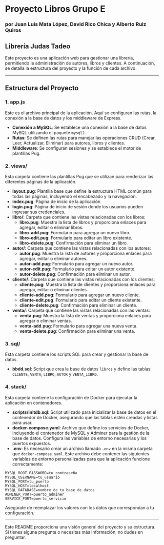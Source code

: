 # Proyecto Libros Grupo E

### por Juan Luis Mata López, David Rico Chica y Alberto Ruiz Quiros

## Librería Judas Tadeo

Este proyecto es una aplicación web para gestionar una librería, permitiendo la administración de autores, libros y clientes. A continuación, se detalla la estructura del proyecto y la función de cada archivo.

---

## Estructura del Proyecto

### 1. **app.js**
Este es el archivo principal de la aplicación. Aquí se configuran las rutas, la conexión a la base de datos y los middleware de Express.

- **Conexión a MySQL**: Se establece una conexión a la base de datos MySQL utilizando el paquete `mysql2`.
- **Rutas**: Se definen las rutas para manejar las operaciones CRUD (Crear, Leer, Actualizar, Eliminar) para autores, libros y clientes.
- **Middleware**: Se configuran sesiones y se establece el motor de plantillas Pug.

### 2. **views/**
Esta carpeta contiene las plantillas Pug que se utilizan para renderizar las diferentes páginas de la aplicación.

- **layout.pug**: Plantilla base que define la estructura HTML común para todas las páginas, incluyendo el encabezado y la navegación.
- **index.pug**: Página de inicio de la aplicación.
- **login.pug**: Página de inicio de sesión donde los usuarios pueden ingresar sus credenciales.
- **libro/**: Carpeta que contiene las vistas relacionadas con los libros:
  - **libro.pug**: Muestra la lista de libros y proporciona enlaces para agregar, editar o eliminar libros.
  - **libro-add.pug**: Formulario para agregar un nuevo libro.
  - **libro-edit.pug**: Formulario para editar un libro existente.
  - **libro-delete.pug**: Confirmación para eliminar un libro.
- **autor/**: Carpeta que contiene las vistas relacionadas con los autores:
  - **autor.pug**: Muestra la lista de autores y proporciona enlaces para agregar, editar o eliminar autores.
  - **autor-add.pug**: Formulario para agregar un nuevo autor.
  - **autor-edit.pug**: Formulario para editar un autor existente.
  - **autor-delete.pug**: Confirmación para eliminar un autor.
- **cliente/**: Carpeta que contiene las vistas relacionadas con los clientes:
  - **cliente.pug**: Muestra la lista de clientes y proporciona enlaces para agregar, editar o eliminar clientes.
  - **cliente-add.pug**: Formulario para agregar un nuevo cliente.
  - **cliente-edit.pug**: Formulario para editar un cliente existente.
  - **cliente-delete.pug**: Confirmación para eliminar un cliente.
- **venta/**: Carpeta que contiene las vistas relacionadas con las ventas:
  - **venta.pug**: Muestra la lista de ventas y proporciona enlaces para agregar o eliminar ventas.
  - **venta-add.pug**: Formulario para agregar una nueva venta.
  - **venta-delete.pug**: Confirmación para eliminar una venta.

### 3. **sql/**
Esta carpeta contiene los scripts SQL para crear y gestionar la base de datos.

- **bbdd.sql**: Script que crea la base de datos `libros` y define las tablas `CLIENTE`, `VENTA`, `LIBRO`, `AUTOR` y `VENTA_LIBRO`.

### 4. **stack/**
Esta carpeta contiene la configuración de Docker para ejecutar la aplicación en contenedores.

- **scripts/initdb.sql**: Script utilizado para inicializar la base 
de datos en el contenedor de Docker, asegurando que las tablas estén 
creadas y listas para usar.
- **docker-compose.yaml**: Archivo que define los servicios de Docker, incluyendo el contenedor de MySQL y Adminer para la gestión de la base de datos. Configura las variables de entorno necesarias y los puertos expuestos.
- **.env**: Es necesario crear un archivo llamado `.env` en la misma carpeta que `docker-compose.yaml`. Este archivo debe contener las siguientes variables de entorno personalizadas para que la aplicación funcione correctamente:

```
MYSQL_ROOT_PASSWORD=tu_contraseña
MYSQL_USERNAME=tu_usuario
MYSQL_PORT=tu_puerto
MYSQL_HOST=localhost
MYSQL_DATABASE=nombre_de_tu_base_de_datos
ADMINER_PORT=puerto_adminer
SERVICE_PORT=puerto_servicio
```

Asegúrate de reemplazar los valores con los datos que correspondan a tu configuración.

---

Este README proporciona una visión general del proyecto y su estructura. Si tienes alguna pregunta o necesitas más información, no dudes en preguntar.